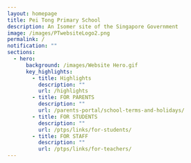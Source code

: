```yaml
---
layout: homepage
title: Pei Tong Primary School
description: An Isomer site of the Singapore Government
image: /images/PTwebsiteLogo2.png
permalink: /
notification: ""
sections:
  - hero:
      background: /images/Website Hero.gif
      key_highlights:
        - title: Highlights
          description: ""
          url: /highlights
        - title: FOR PARENTS
          description: ""
          url: /parents-portal/school-terms-and-holidays/
        - title: FOR STUDENTS
          description: ""
          url: /ptps/links/for-students/
        - title: FOR STAFF
          description: ""
          url: /ptps/links/for-teachers/
---
```

